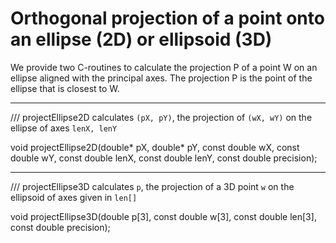 # Orthogonal projection of a point onto an ellipse (2D) or ellipsoid (3D)

We provide two C-routines to calculate the projection P of a point W on an ellipse aligned with the principal axes.
The projection P is the point of the ellipse that is closest to W. 

----
/// projectEllipse2D calculates `(pX, pY)`, the projection of `(wX, wY)` on the ellipse of axes `lenX, lenY`

  void projectEllipse2D(double* pX,        double* pY,
                        const double wX,   const double wY,
                        const double lenX, const double lenY,
                        const double precision);

----

/// projectEllipse3D calculates `p`, the projection of a 3D point `w` on the ellipsoid of axes given in `len[]`

  void projectEllipse3D(double p[3],
                        const double w[3],
                        const double len[3],
                        const double precision);
                      

